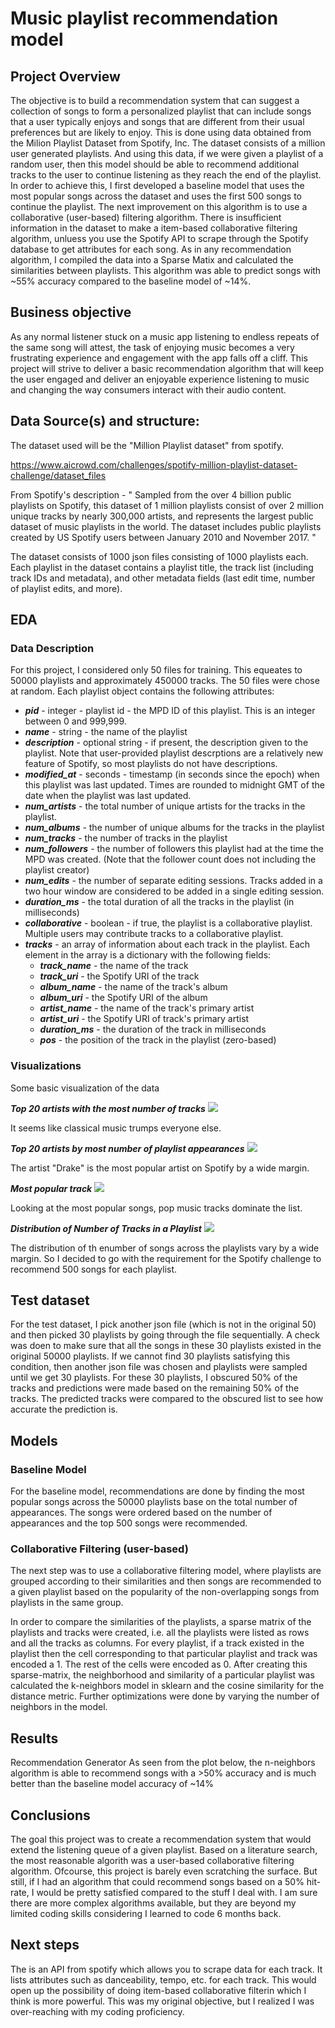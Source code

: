 # Music playlist recommendation model
## Project Overview

The objective is to build a recommendation system that can suggest a collection of songs to form a personalized playlist that can include songs that a user typically enjoys and songs that are different from their usual preferences but are likely to enjoy. This is done using data obtained from the Milion Playlist Dataset from Spotify, Inc. The dataset consists of a million user generated playlists. And using this data, if we were given a playlist of a random user, then this model should be able to recommend additional tracks to the user to continue listening as they reach the end of the playlist. In order to achieve this, I first developed a baseline model that uses the most popular songs across the dataset and uses the first 500 songs to continue the playlist. The next improvement on this algorithm is to use a collaborative (user-based) filtering algorithm. There is insufficient information in the dataset to make a item-based collaborative filtering algorithm, unluess you use the Spotify API to scrape through the Spotify database to get attributes for each song. As in any recommendation algorithm, I compiled the data into a Sparse Matix and calculated the similarities between playlists. This algorithm was able to predict songs with ~55% accuracy compared to the baseline model of ~14%.

## Business objective

As any normal listener stuck on a music app listening to endless repeats of the same song will attest, the task of enjoying music becomes a very frustrating experience and engagement with the app falls off a cliff. This project will strive to deliver a basic recommendation algorithm that will keep the user engaged and deliver an enjoyable experience listening to music and changing the way consumers interact with their audio content. 

## Data Source(s) and structure:

The dataset used will be the "Million Playlist dataset" from spotify.

https://www.aicrowd.com/challenges/spotify-million-playlist-dataset-challenge/dataset_files

From Spotify's description - " Sampled from the over 4 billion public playlists on Spotify, this dataset of 1 million playlists consist of over 2 million unique tracks by nearly 300,000 artists, and represents the largest public dataset of music playlists in the world. The dataset includes public playlists created by US Spotify users between January 2010 and November 2017. "

The dataset consists of 1000 json files consisting of 1000 playlists each. Each playlist in the dataset contains a playlist title, the track list (including track IDs and metadata), and other metadata fields (last edit time, number of playlist edits, and more). 

## EDA
### Data Description
For this project, I considered only 50 files for training. This equeates to 50000 playlists and approximately 450000 tracks. The 50 files were chose at random. Each playlist object contains the following attributes:

* ***pid*** - integer - playlist id - the MPD ID of this playlist. This is an integer between 0 and 999,999.
* ***name*** - string - the name of the playlist 
* ***description*** - optional string - if present, the description given to the playlist.  Note that user-provided playlist descrptions are a relatively new feature of Spotify, so most playlists do not have descriptions.
* ***modified_at*** - seconds - timestamp (in seconds since the epoch) when this playlist was last updated. Times are rounded to midnight GMT of the date when the playlist was last updated.
* ***num_artists*** - the total number of unique artists for the tracks in the playlist.
* ***num_albums*** - the number of unique albums for the tracks in the playlist
* ***num_tracks*** - the number of tracks in the playlist
* ***num_followers*** - the number of followers this playlist had at the time the MPD was created. (Note that the follower count does not including the playlist creator)
* ***num_edits*** - the number of separate editing sessions. Tracks added in a two hour window are considered to be added in a single editing session.
* ***duration_ms*** - the total duration of all the tracks in the playlist (in milliseconds)
* ***collaborative*** -  boolean - if true, the playlist is a collaborative playlist. Multiple users may contribute tracks to a collaborative playlist.
* ***tracks*** - an array of information about each track in the playlist. Each element in the array is a dictionary with the following fields:
   * ***track_name*** - the name of the track
   * ***track_uri*** - the Spotify URI of the track
   * ***album_name*** - the name of the track's album
   * ***album_uri*** - the Spotify URI of the album
   * ***artist_name*** - the name of the track's primary artist
   * ***artist_uri*** - the Spotify URI of track's primary artist
   * ***duration_ms*** - the duration of the track in milliseconds
   * ***pos*** - the position of the track in the playlist (zero-based)

### Visualizations
Some basic visualization of the data

***Top 20 artists with the most number of tracks***
![](/Artists_with_most_tracks.png)

It seems like classical music trumps everyone else. 

***Top 20 artists by most number of playlist appearances***
![](/Atists_in_most_playlists.png)

The artist "Drake" is the most popular artist on Spotify by a wide margin.

***Most popular track***
![](/Most_popular_tracks.png)

Looking at the most popular songs, pop music tracks dominate the list.

***Distribution of Number of Tracks in a Playlist***
![](/distribution_of_tracks.png)

The distribution of th enumber of songs across the playlists vary by a wide margin. So I decided to go with the requirement for the Spotify challenge to recommend 500 songs for each playlist.

## Test dataset

For the test dataset, I pick another json file (which is not in the original 50) and then picked 30 playlists by going through the file sequentially. A check was doen to make sure that all the songs in these 30 playlists existed in the original 50000 playlists. If we cannot find 30 playlists satisfying this condition, then another json file was chosen and playlists were sampled until we get 30 playlists. For these 30 playlists, I obscured 50% of the tracks and predictions were made based on the remaining 50% of the tracks. The predicted tracks were compared to the obscured list to see how accurate the prediction is.

## Models
### Baseline Model
For the baseline model, recommendations are done by finding the most popular songs across the 50000 playlists base on the total number of appearances. The songs were ordered based on the number of appearances and the top 500 songs were recommended. 

### Collaborative Filtering (user-based)
The next step was to use a collaborative filtering model, where playlists are grouped according to their similarities and then songs are recommended to a given playlist based on the popularity of the non-overlapping songs from playlists in the same group.

In order to compare the similarities of the playlists, a sparse matrix of the playlists and tracks were created, i.e. all the playlists were listed as rows and all the tracks as columns. For every playlist, if a track existed in the playlist then the cell corresponding to that particular playlist and track was encoded a 1. The rest of the cells were encoded as 0. After creating this sparse-matrix, the neighborhood and similarity of a particular playlist was calculated the k-neighbors model in sklearn and the cosine similarity for the distance metric. Further optimizations were done by varying the number of neighbors in the model.

## Results
Recommendation Generator
As seen from the plot below, the n-neighbors algorithm is able to recommend songs with a >50% accuracy and is much better than the baseline model accuracy of ~14%

## Conclusions
The goal this project was to create a recommendation system that would extend the listening queue of a given playlist. Based on a literature search, the most reasonable algorith was a user-based collaborative filtering algorithm. Ofcourse, this project is barely even scratching the surface. But still, if I had an algorithm that could recommend songs based on a 50% hit-rate, I would be pretty satisfied compared to the stuff I deal with. I am sure there are more complex algorithms available, but they are beyond my limited coding skills considering I learned to code 6 months back. 

## Next steps
The is an API from spotify which allows you to scrape data for each track. It lists attributes such as danceability, tempo, etc. for each track. This would open up the possibility of doing item-based collaborative filterin which I think is more powerful. This was my original objective, but I realized I was over-reaching with my coding proficiency.
